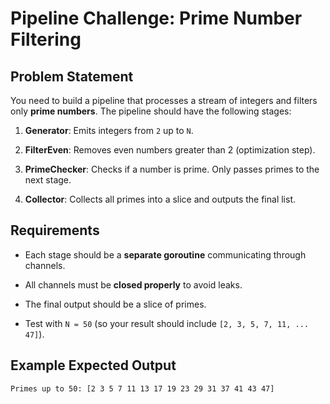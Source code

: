 # Pipeline Challenge: Prime Number Filtering

## Problem Statement

You need to build a pipeline that processes a stream of integers and filters only **prime numbers**. The pipeline should have the following stages:

1. **Generator**: Emits integers from `2` up to `N`.
    
2. **FilterEven**: Removes even numbers greater than 2 (optimization step).
    
3. **PrimeChecker**: Checks if a number is prime. Only passes primes to the next stage.
    
4. **Collector**: Collects all primes into a slice and outputs the final list.
    
## Requirements

- Each stage should be a **separate goroutine** communicating through channels.
    
- All channels must be **closed properly** to avoid leaks.
    
- The final output should be a slice of primes.
    
- Test with `N = 50` (so your result should include `[2, 3, 5, 7, 11, ... 47]`).

## Example Expected Output

`Primes up to 50: [2 3 5 7 11 13 17 19 23 29 31 37 41 43 47]`